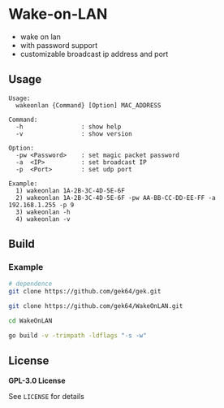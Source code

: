 # Wake-on-LAN
- wake on lan
- with password support
- customizable broadcast ip address and port

## Usage
```
Usage:
  wakeonlan {Command} [Option] MAC_ADDRESS

Command:
  -h                : show help
  -v                : show version                                           
                                                                             
Option:                                                                      
  -pw <Password>    : set magic packet password                              
  -a  <IP>          : set broadcast IP                                       
  -p  <Port>        : set udp port                                           
                                                                             
Example:                                                                     
  1) wakeonlan 1A-2B-3C-4D-5E-6F                                             
  2) wakeonlan 1A-2B-3C-4D-5E-6F -pw AA-BB-CC-DD-EE-FF -a 192.168.1.255 -p 9 
  3) wakeonlan -h                                                            
  4) wakeonlan -v 
```

## Build
### Example
```sh
# dependence
git clone https://github.com/gek64/gek.git

git clone https://github.com/gek64/WakeOnLAN.git

cd WakeOnLAN

go build -v -trimpath -ldflags "-s -w"
```

## License

**GPL-3.0 License**

See `LICENSE` for details

